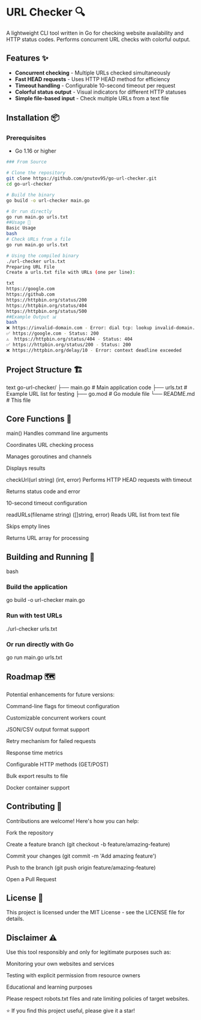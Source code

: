 # URL Checker 🔍

A lightweight CLI tool written in Go for checking website availability and HTTP status codes. Performs concurrent URL checks with colorful output.

## Features ✨

* **Concurrent checking** - Multiple URLs checked simultaneously
* **Fast HEAD requests** - Uses HTTP HEAD method for efficiency  
* **Timeout handling** - Configurable 10-second timeout per request
* **Colorful status output** - Visual indicators for different HTTP statuses
* **Simple file-based input** - Check multiple URLs from a text file

## Installation 📦

### Prerequisites
* Go 1.16 or higher
```bash
### From Source

# Clone the repository
git clone https://github.com/gnutov95/go-url-checker.git
cd go-url-checker

# Build the binary
go build -o url-checker main.go

# Or run directly
go run main.go urls.txt
##Usage 🚀
Basic Usage
bash
# Check URLs from a file
go run main.go urls.txt

# Using the compiled binary
./url-checker urls.txt
Preparing URL File
Create a urls.txt file with URLs (one per line):

txt
https://google.com
https://github.com
https://httpbin.org/status/200
https://httpbin.org/status/404
https://httpbin.org/status/500
##Example Output 📊
bash
❌ https://invalid-domain.com - Error: dial tcp: lookup invalid-domain.com: no such host
✅ https://google.com - Status: 200
⚠️  https://httpbin.org/status/404 - Status: 404
✅ https://httpbin.org/status/200 - Status: 200
❌ https://httpbin.org/delay/10 - Error: context deadline exceeded
```
## Project Structure 🏗️
text
go-url-checker/
├── main.go          # Main application code
├── urls.txt         # Example URL list for testing
├── go.mod           # Go module file
└── README.md        # This file
## Core Functions 🔧
main()
Handles command line arguments

Coordinates URL checking process

Manages goroutines and channels

Displays results

checkUrl(url string) (int, error)
Performs HTTP HEAD requests with timeout

Returns status code and error

10-second timeout configuration

readURLs(filename string) ([]string, error)
Reads URL list from text file

Skips empty lines

Returns URL array for processing

## Building and Running 🧪
bash
### Build the application
go build -o url-checker main.go

### Run with test URLs
./url-checker urls.txt

### Or run directly with Go
go run main.go urls.txt
## Roadmap 🗺️
Potential enhancements for future versions:

Command-line flags for timeout configuration

Customizable concurrent workers count

JSON/CSV output format support

Retry mechanism for failed requests

Response time metrics

Configurable HTTP methods (GET/POST)

Bulk export results to file

Docker container support

## Contributing 🤝
Contributions are welcome! Here's how you can help:

Fork the repository

Create a feature branch (git checkout -b feature/amazing-feature)

Commit your changes (git commit -m 'Add amazing feature')

Push to the branch (git push origin feature/amazing-feature)

Open a Pull Request

## License 📄
This project is licensed under the MIT License - see the LICENSE file for details.

## Disclaimer ⚠️
Use this tool responsibly and only for legitimate purposes such as:

Monitoring your own websites and services

Testing with explicit permission from resource owners

Educational and learning purposes

Please respect robots.txt files and rate limiting policies of target websites.

⭐ If you find this project useful, please give it a star!
